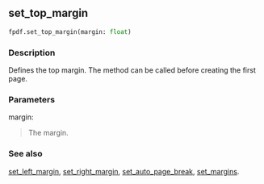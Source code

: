## set_top_margin ##

```python
fpdf.set_top_margin(margin: float)
```

### Description ###

Defines the top margin. The method can be called before creating the first page.

### Parameters ###

margin:
> The margin.

### See also ###

[set_left_margin](SetLeftMargin.md), [set_right_margin](SetRightMargin.md), [set_auto_page_break](SetAutoPageBreak.md), [set_margins](SetMargins.md).
